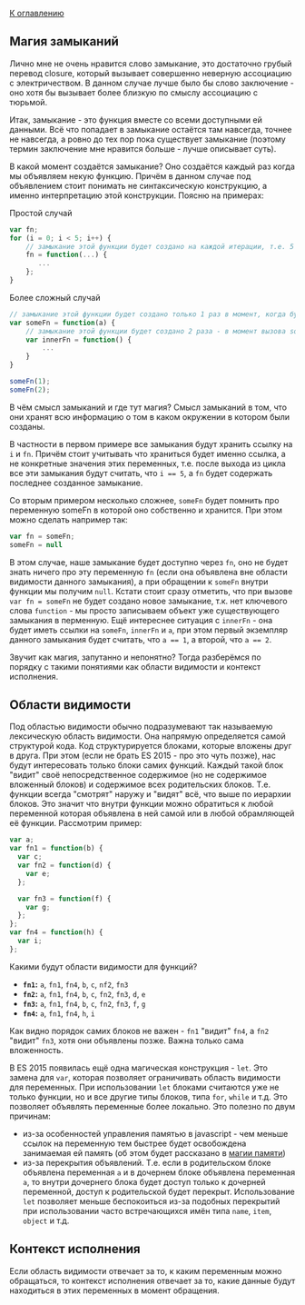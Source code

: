 [К оглавлению](readme.md)

## Магия замыканий

Лично мне не очень нравится слово замыкание, это достаточно грубый перевод closure, который вызывает совершенно неверную ассоциацию с электричеством. В данном случае лучше было бы слово заключение - оно хотя бы вызывает более близкую по смыслу ассоциацию с тюрьмой.

Итак, замыкание - это функция вместе со всеми доступными ей данными. Всё что попадает в замыкание остаётся там навсегда, точнее не навсегда, а ровно до тех пор пока существует замыкание (поэтому термин заключение мне нравится больше - лучше описывает суть).

В какой момент создаётся замыкание? Оно создаётся каждый раз когда мы объявляем некую функцию. Причём в данном случае под объявлением стоит понимать не синтаксическую конструкцию, а именно интерпретацию этой конструкции. Поясню на примерах:

Простой случай
```javascript
var fn;
for (i = 0; i < 5; i++) {
    // замыкание этой функции будет создано на каждой итерации, т.е. 5 раз.
    fn = function(...) {
       ...
    };
}
```

Более сложный случай
```javascript
// замыкание этой функции будет создано только 1 раз в момент, когда будет выполняться этот код
var someFn = function(a) {
    // замыкание этой функции будет создано 2 раза - в момент вызова someFn(1) и someFn(2)
    var innerFn = function() {
        ...
    }
}

someFn(1);
someFn(2);
```

В чём смысл замыканий и где тут магия? Смысл замыканий в том, что они хранят всю информацию о том в каком окружении в котором были созданы.

В частности в первом примере все замыкания будут хранить ссылку на `i` и `fn`. Причём стоит учитывать что храниться будет именно ссылка, а не конкретные значения этих переменных, т.е. после выхода из цикла все эти замыкания будут считать, что `i == 5`, а `fn` будет содержать последнее созданное замыкание.

Со вторым примером несколько сложнее, `someFn` будет помнить про переменную someFn в которой оно собственно и хранится. При этом можно сделать например так:

```javascript
var fn = someFn;
someFn = null
```

В этом случае, наше замыкание будет доступно через `fn`, оно не будет знать ничего про эту переменную `fn` (если она объявлена вне области видимости данного замыкания), а при обращении к `someFn` внутри функции мы получим `null`. Кстати стоит сразу отметить, что при вызове `var fn = someFn` не будет создано новое замыкание, т.к. нет ключевого слова `function` - мы просто записываем объект уже существующего замыкания в перменную. Ещё интереснее ситуация с `innerFn` - она будет иметь ссылки на `someFn`, `innerFn` и `a`, при этом первый экземпляр данного замыкания будет считать, что `a == 1`, а второй, что `a == 2`.

Звучит как магия, запутанно и непонятно? Тогда разберёмся по порядку с такими понятиями как области видимости и контекст исполнения.

## Области видимости

Под областью видимости обычно подразумевают так называемую лексическую область видимости. Она напрямую определяется самой структурой кода. Код структурируется блоками, которые вложены друг в друга. При этом (если не брать ES 2015 - про это чуть позже), нас будут интересовать только блоки самих функций. Каждый такой блок "видит" своё непосредственное содержимое (но не содержимое вложенный блоков) и содержимое всех родительских блоков. Т.е. функции всегда "смотрят" наружу и "видят" всё, что выше по иерархии блоков. Это значит что внутри функции можно обратиться к любой переменной которая объявлена в ней самой или в любой обрамляющей её функции. Рассмотрим пример:

```javascript
var a;
var fn1 = function(b) {
  var c;
  var fn2 = function(d) {
    var e;
  };

  var fn3 = function(f) {
    var g;
  };
};
var fn4 = function(h) {
  var i;
};
```

Какими будут области видимости для функций?

  - **`fn1`:** `a`, `fn1`, `fn4`, `b`, `c`, `nf2`, `fn3`
  - **`fn2`:** `a`, `fn1`, `fn4`, `b`, `c`, `fn2`, `fn3`, `d`, `e`
  - **`fn3`:** `a`, `fn1`, `fn4`, `b`, `c`, `fn2`, `fn3`, `f`, `g`
  - **`fn4`:** `a`, `fn1`, `fn4`, `h`, `i`

Как видно порядок самих блоков не важен - `fn1` "видит" `fn4`, а `fn2` "видит" `fn3`, хотя они объявлены позже. Важна только сама вложенность.

В ES 2015 появилась ещё одна магическая конструкция - `let`. Это замена для `var`, которая позволяет ограничивать область видимости для переменных. При использовании `let` блоками считаются уже не только функции, но и все другие типы блоков, типа `for`, `while` и т.д. Это позволяет объявлять переменные более локально. Это полезно по двум причинам:

  - из-за особенностей управления памятью в javascript - чем меньше ссылок на переменную тем быстрее будет освобождена занимаемая ей память (об этом будет рассказано в [магии памяти](memory.md))
  - из-за перекрытия объявлений. Т.е. если в родительском блоке объявлена переменная `a` и в дочернем блоке объявлена переменная `a`, то внутри дочернего блока будет доступ только к дочерней переменной, доступ к родительской будет перекрыт. Использование `let` позволяет меньше беспокоиться из-за подобных перекрытий при использовании часто встречающихся имён типа `name`, `item`, `object` и т.д.

## Контекст исполнения

Если область видимости отвечает за то, к каким переменным можно обращаться, то контекст исполнения отвечает за то, какие данные будут находиться в этих переменных в момент обращения.
